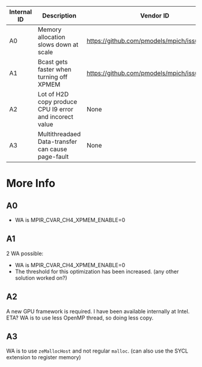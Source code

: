 | Internal ID |  Description | Vendor ID | Reproducer Path | PoC | Status | Priority | ETA
| --- | --- | --- | --- | --- | --- | --- |--- |
| A0 | Memory allocation slows down at scale | https://github.com/pmodels/mpich/issues/7333 | In the issue | Ye Luo | Open -- WA available |
| A1 | Bcast gets faster when turning off XPMEM | https://github.com/pmodels/mpich/issues/7334 | In the issue | Ye Luo | Open -- WA available |
| A2 | Lot of H2D copy produce CPU I9 error and incorect value | None | Full QMCPACK | Ye Luo | Open |  X | 
| A3 | Multithreadaed Data-transfer can cause page-fault | None | Full QMCPACK | Ye Luo | Open -- WA available |  X | 



# More Info

## A0

- WA is MPIR_CVAR_CH4_XPMEM_ENABLE=0 

## A1

2 WA possible:
 - WA is MPIR_CVAR_CH4_XPMEM_ENABLE=0
 - The threshold for this optimization has been increased. (any other solution worked on?)

## A2

A new GPU framework is required. I have been available internally at Intel. ETA? WA is to use less OpenMP thread, so doing less copy.

## A3

WA is to use `zeMallocHost` and not regular `malloc`. (can also use the SYCL extension to register memory)

